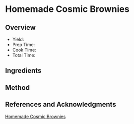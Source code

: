 # Homemade Cosmic Brownies

## Overview

- Yield:
- Prep Time:
- Cook Time:
- Total Time:

## Ingredients


## Method



## References and Acknowledgments

[Homemade Cosmic Brownies](http://lifemadesimplebakes.com/2014/03/homemade-cosmic-brownies/)
